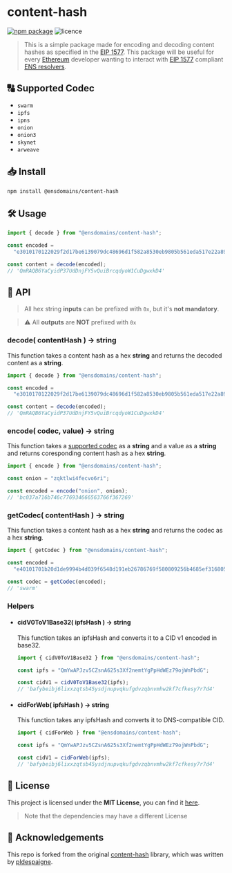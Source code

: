 # content-hash

[![npm package](https://img.shields.io/npm/v/@ensdomains/content-hash.svg)](https://www.npmjs.com/package/@ensdomains/content-hash) ![licence](https://img.shields.io/npm/l/@ensdomains/content-hash.svg)

> This is a simple package made for encoding and decoding content hashes as specified in the [EIP 1577](https://github.com/ethereum/EIPs/blob/master/EIPS/eip-1577.md).
> This package will be useful for every [Ethereum](https://www.ethereum.org/) developer wanting to interact with [EIP 1577](https://github.com/ethereum/EIPs/blob/master/EIPS/eip-1577.md) compliant [ENS resolvers](http://docs.ens.domains/en/latest/introduction.html).

## 🔠 Supported Codec

- `swarm`
- `ipfs`
- `ipns`
- `onion`
- `onion3`
- `skynet`
- `arweave`

## 📥 Install

```bash
npm install @ensdomains/content-hash
```

## 🛠 Usage

```javascript
import { decode } from "@ensdomains/content-hash";

const encoded =
  "e3010170122029f2d17be6139079dc48696d1f582a8530eb9805b561eda517e22a892c7e3f1f";

const content = decode(encoded);
// 'QmRAQB6YaCyidP37UdDnjFY5vQuiBrcqdyoW1CuDgwxkD4'
```

## 📕 API

> All hex string **inputs** can be prefixed with `0x`, but it's **not mandatory**.

> ⚠️ All **outputs** are **NOT** prefixed with `0x`

### decode( contentHash ) -> string

This function takes a content hash as a hex **string** and returns the decoded content as a **string**.

```javascript
import { decode } from "@ensdomains/content-hash";

const encoded =
  "e3010170122029f2d17be6139079dc48696d1f582a8530eb9805b561eda517e22a892c7e3f1f";

const content = decode(encoded);
// 'QmRAQB6YaCyidP37UdDnjFY5vQuiBrcqdyoW1CuDgwxkD4'
```

### encode( codec, value) -> string

This function takes a [supported codec](#-supported-codec) as a **string** and a value as a **string** and returns coresponding content hash as a hex **string**.

```javascript
import { encode } from "@ensdomains/content-hash";

const onion = "zqktlwi4fecvo6ri";

const encoded = encode("onion", onion);
// 'bc037a716b746c776934666563766f367269'
```

### getCodec( contentHash ) -> string

This function takes a content hash as a hex **string** and returns the codec as a hex **string**.

```javascript
import { getCodec } from "@ensdomains/content-hash";

const encoded =
  "e40101701b20d1de9994b4d039f6548d191eb26786769f580809256b4685ef316805265ea162";

const codec = getCodec(encoded);
// 'swarm'
```

### Helpers

- #### cidV0ToV1Base32( ipfsHash ) -> string

  This function takes an ipfsHash and converts it to a CID v1 encoded in base32.

  ```javascript
  import { cidV0ToV1Base32 } from "@ensdomains/content-hash";

  const ipfs = "QmYwAPJzv5CZsnA625s3Xf2nemtYgPpHdWEz79ojWnPbdG";

  const cidV1 = cidV0ToV1Base32(ipfs);
  // 'bafybeibj6lixxzqtsb45ysdjnupvqkufgdvzqbnvmhw2kf7cfkesy7r7d4'
  ```

- #### cidForWeb( ipfsHash ) -> string

  This function takes any ipfsHash and converts it to DNS-compatible CID.

  ```javascript
  import { cidForWeb } from "@ensdomains/content-hash";

  const ipfs = "QmYwAPJzv5CZsnA625s3Xf2nemtYgPpHdWEz79ojWnPbdG";

  const cidV1 = cidForWeb(ipfs);
  // 'bafybeibj6lixxzqtsb45ysdjnupvqkufgdvzqbnvmhw2kf7cfkesy7r7d4'
  ```

## 📝 License

This project is licensed under the **MIT License**, you can find it [here](https://github.com/ensdomains/content-hash/blob/master/LICENSE).

> Note that the dependencies may have a different License

## 👥 Acknowledgements

This repo is forked from the original [content-hash](https://github.com/pldespaigne/content-hash) library, which was written by [pldespaigne](https://github.com/pldespaigne).
